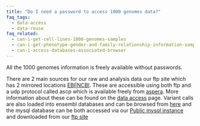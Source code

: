 ```yaml
---
title: "Do I need a password to access 1000 genomes data?"
faq_tags:
  - data-access
  - data-reuse
faq_related:
  - can-i-get-cell-lines-1000-genomes-samples
  - can-i-get-phenotype-gender-and-family-relationship-information-samples
  - can-i-access-databases-associated-browser
---
```

                    
All the 1000 genomes information is freely available without passwords.

There are 2 main sources for our raw and analysis data our ftp site which has 2 mirrored locations [EBI](ftp://ftp.1000genomes.ebi.ac.uk/vol1/ftp/)\|[NCBI](ftp://ftp-trace.ncbi.nih.gov/1000genomes/ftp/).  These are accessible using both ftp and a udp protocol called ascp which is available freely from [aspera](http://asperasoft.com/software/transfer-clients/connect-web-browser-plug-in/).  More information about these can be found on the [data access](/data#DataAccess) page. Variant calls are also loaded into ensembl databases and can be browsed from [here](/1000-genomes-browsers) and the mysql database can be both accessed via our [Public mysql instance](/node/517) and downloaded from our [ftp site](ftp://ftp.1000genomes.ebi.ac.uk/vol1/ftp/technical/browser/)
